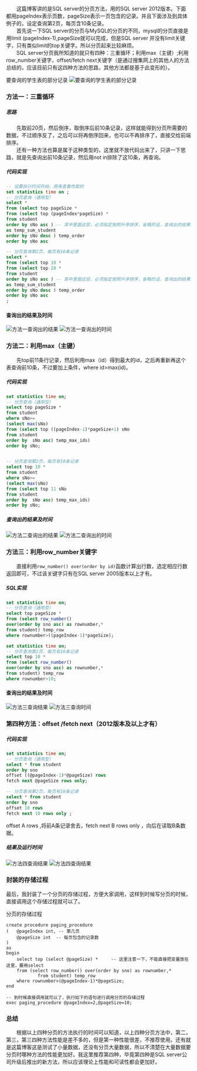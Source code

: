 
&emsp;&emsp;这篇博客讲的是SQL server的分页方法，用的SQL server 2012版本。下面都用pageIndex表示页数，pageSize表示一页包含的记录。并且下面涉及到具体例子的，设定查询第2页，每页含10条记录。<br/>
&emsp;&emsp;首先说一下SQL server的分页与MySQL的分页的不同，mysql的分页直接是用limit (pageIndex-1),pageSize就可以完成，但是SQL server 并没有limit关键字，只有类似limit的top关键字。所以分页起来比较麻烦。
<br/>&emsp;&emsp;SQL server分页我所知道的就只有四种：三重循环；利用max（主键）;利用row_number关键字，offset/fetch next关键字（是通过搜集网上的其他人的方法总结的，应该目前只有这四种方法的思路，其他方法都是基于此变形的）。

要查询的学生表的部分记录
![要查询的学生表的部分记录](https://i-blog.csdnimg.cn/blog_migrate/f91c1fccd553cc6d1ebc36824c5f1504.png)

###  方法一：三重循环
##### 思路
&emsp;&emsp;先取前20页，然后倒序，取倒序后前10条记录，这样就能得到分页所需要的数据，不过顺序反了，之后可以将再倒序回来，也可以不再排序了，直接交给前端排序。<br/>
&emsp;&emsp;还有一种方法也算是属于这种类型的，这里就不放代码出来了，只讲一下思路，就是先查询出前10条记录，然后用not in排除了这10条，再查询。
##### 代码实现

```sql
-- 设置执行时间开始，用来查看性能的
set statistics time on ;
-- 分页查询（通用型）
select * 
from (select top pageSize * 
from (select top (pageIndex*pageSize) * 
from student 
order by sNo asc ) -- 其中里面这层，必须指定按照升序排序，省略的话，查询出的结果是错误的。
as temp_sum_student 
order by sNo desc ) temp_order
order by sNo asc

-- 分页查询第2页，每页有10条记录
select * 
from (select top 10 * 
from (select top 20 * 
from student 
order by sNo asc ) -- 其中里面这层，必须指定按照升序排序，省略的话，查询出的结果是错误的。
as temp_sum_student 
order by sNo desc ) temp_order
order by sNo asc
;
```
#### 查询出的结果及时间
![方法一查询出的结果 ](https://i-blog.csdnimg.cn/blog_migrate/212be8e690a771d79321aa07521c550c.png)
![方法一查询出的时间](https://i-blog.csdnimg.cn/blog_migrate/09e88919b60808f9767ad1631e8557e8.png)

### 方法二：利用max（主键）
&emsp;&emsp;先top前11条行记录，然后利用max（id）得到最大的id，之后再重新再这个表查询前10条，不过要加上条件，where id>max(id)。

##### 代码实现

```sql
set statistics time on;
-- 分页查询（通用型）
select top pageSize * 
from student 
where sNo>=
(select max(sNo) 
from (select top ((pageIndex-1)*pageSize+1) sNo
from student 
order by  sNo asc) temp_max_ids) 
order by sNo;


-- 分页查询第2页，每页有10条记录
select top 10 * 
from student 
where sNo>=
(select max(sNo) 
from (select top 11 sNo
from student 
order by  sNo asc) temp_max_ids) 
order by sNo;

```
##### 查询出的结果及时间

![方法二查询出的结果 ](https://i-blog.csdnimg.cn/blog_migrate/ce5a2051c84f231b238c5ddfe44fbe56.png)
![方法二查询出的时间](https://i-blog.csdnimg.cn/blog_migrate/a09440b0bb0f3bf014a17907341e62c4.png)

### 方法三：利用row_number关键字
&emsp;&emsp;直接利用`row_number() over(order by id)`函数计算出行数，选定相应行数返回即可，不过该关键字只有在SQL server 2005版本以上才有。
##### SQL实现

```sql
set statistics time on;
-- 分页查询（通用型）
select top pageSize * 
from (select row_number() 
over(order by sno asc) as rownumber,* 
from student) temp_row
where rownumber>((pageIndex-1)*pageSize);

set statistics time on;
-- 分页查询第2页，每页有10条记录
select top 10 * 
from (select row_number() 
over(order by sno asc) as rownumber,* 
from student) temp_row
where rownumber>10;
```
#### 查询出的结果及时间
![方法三查询结果](https://i-blog.csdnimg.cn/blog_migrate/c50d9ea32a73781d72101a7d5a10615c.png)
![方法三查询时间](https://i-blog.csdnimg.cn/blog_migrate/0886d55e13969227291938f4624dad13.png)

###  第四种方法：offset /fetch next（2012版本及以上才有）
#####  代码实现

```sql
set statistics time on;
-- 分页查询（通用型）
select * from student
order by sno 
offset ((@pageIndex-1)*@pageSize) rows
fetch next @pageSize rows only;

-- 分页查询第2页，每页有10条记录
select * from student
order by sno  
offset 10 rows
fetch next 10 rows only ;
```

offset A rows ,将前A条记录舍去，fetch next B rows only ，向后在读取B条数据。
##### 结果及运行时间
![方法四查询结果](https://i-blog.csdnimg.cn/blog_migrate/b8972413c03f3b0bb6f5f49b979de98b.png)
![方法四查询结果](https://i-blog.csdnimg.cn/blog_migrate/adfe028e3de7f5c7e0ad0f60a62d06c3.png)
### 封装的存储过程
最后，我封装了一个分页的存储过程，方便大家调用，这样到时候写分页的时候，直接调用这个存储过程就可以了。

分页的存储过程

```
create procedure paging_procedure
(	@pageIndex int, -- 第几页
	@pageSize int  -- 每页包含的记录数
)
as
begin 
	select top (select @pageSize) *     -- 这里注意一下，不能直接把变量放在这里，要用select
	from (select row_number() over(order by sno) as rownumber,* 
			from student) temp_row 
	where rownumber>(@pageIndex-1)*@pageSize;
end

-- 到时候直接调用就可以了，执行如下的语句进行调用分页的存储过程
exec paging_procedure @pageIndex=2,@pageSize=10;
```

### 总结
&emsp;&emsp;根据以上四种分页的方法执行的时间可以知道，以上四种分页方法中，第二，第三，第三四种方法性能是差不多的，但是第一种性能很差，不推荐使用。还有就是这篇博客这是测试了小量数据，还没有分页大量数据，所以不清楚在大量数据要分页时哪种方法的性能更加好。我这里推荐第四种，毕竟第四种是SQL server公司升级后推出的新方法，所以应该理论上性能和可读性都会更加好。




